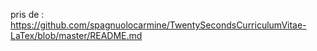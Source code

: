 pris de :
    https://github.com/spagnuolocarmine/TwentySecondsCurriculumVitae-LaTex/blob/master/README.md
